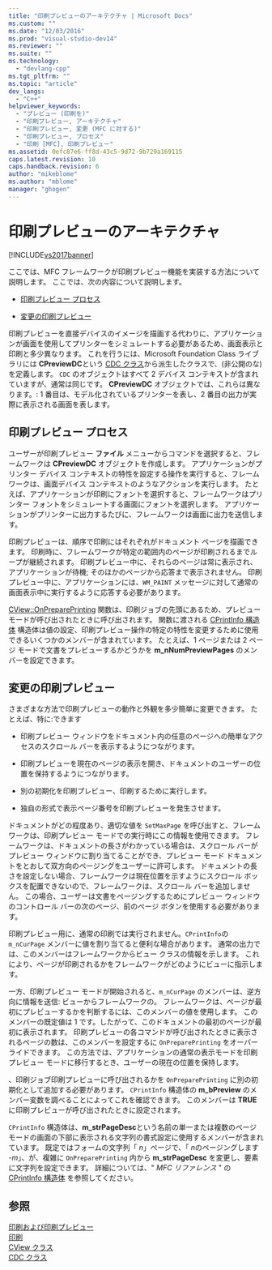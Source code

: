 ```yaml
---
title: "印刷プレビューのアーキテクチャ | Microsoft Docs"
ms.custom: ""
ms.date: "12/03/2016"
ms.prod: "visual-studio-dev14"
ms.reviewer: ""
ms.suite: ""
ms.technology: 
  - "devlang-cpp"
ms.tgt_pltfrm: ""
ms.topic: "article"
dev_langs: 
  - "C++"
helpviewer_keywords: 
  - "プレビュー (印刷を)"
  - "印刷プレビュー, アーキテクチャ"
  - "印刷プレビュー, 変更 (MFC に対する)"
  - "印刷プレビュー, プロセス"
  - "印刷 [MFC], 印刷プレビュー"
ms.assetid: 0efc87e6-ff8d-43c5-9d72-9b729a169115
caps.latest.revision: 10
caps.handback.revision: 6
author: "mikeblome"
ms.author: "mblome"
manager: "ghogen"
---
```

# 印刷プレビューのアーキテクチャ
[!INCLUDE[vs2017banner](../assembler/inline/includes/vs2017banner.md)]

ここでは、MFC フレームワークが印刷プレビュー機能を実装する方法について説明します。  ここでは、次の内容について説明します。  
  
-   [印刷プレビュー プロセス](#_core_the_print_preview_process)  
  
-   [変更の印刷プレビュー](#_core_modifying_print_preview)  
  
 印刷プレビューを直接デバイスのイメージを描画する代わりに、アプリケーションが画面を使用してプリンターをシミュレートする必要があるため、画面表示と印刷と多少異なります。  これを行うには、Microsoft Foundation Class ライブラリには **CPreviewDC**という [CDC クラス](../Topic/CDC%20Class.md)から派生したクラスで、\(非公開のな\) を定義します。  `CDC` のオブジェクトはすべて 2 デバイス コンテキストが含まれていますが、通常は同じです。  **CPreviewDC** オブジェクトでは、これらは異なります。: 1 番目は、モデル化されているプリンターを表し、2 番目の出力が実際に表示される画面を表します。  
  
##  <a name="_core_the_print_preview_process"></a> 印刷プレビュー プロセス  
 ユーザーが印刷プレビュー **ファイル** メニューからコマンドを選択すると、フレームワークは **CPreviewDC** オブジェクトを作成します。  アプリケーションがプリンター デバイス コンテキストの特性を設定する操作を実行すると、フレームワークは、画面デバイス コンテキストのようなアクションを実行します。  たとえば、アプリケーションが印刷にフォントを選択すると、フレームワークはプリンター フォントをシミュレートする画面にフォントを選択します。  アプリケーションがプリンターに出力するたびに、フレームワークは画面に出力を送信します。  
  
 印刷プレビューは、順序で印刷にはそれぞれがドキュメント ページを描画できます。  印刷時に、フレームワークが特定の範囲内のページが印刷されるまでループが継続されます。  印刷プレビュー中に、それらのページは常に表示され、アプリケーションが待機; そのほかのページから応答まで表示されません。  印刷プレビュー中に、アプリケーションには、`WM_PAINT` メッセージに対して通常の画面表示中に実行するように応答する必要があります。  
  
 [CView::OnPreparePrinting](../Topic/CView::OnPreparePrinting.md) 関数は、印刷ジョブの先頭にあるため、プレビュー モードが呼び出されたときに呼び出されます。  関数に渡される [CPrintInfo 構造体](../mfc/reference/cprintinfo-structure.md) 構造体は値の設定、印刷プレビュー操作の特定の特性を変更するために使用できるいくつかのメンバーが含まれています。  たとえば、1 ページまたは 2 ページ モードで文書をプレビューするかどうかを **m\_nNumPreviewPages** のメンバーを設定できます。  
  
##  <a name="_core_modifying_print_preview"></a> 変更の印刷プレビュー  
 さまざまな方法で印刷プレビューの動作と外観を多少簡単に変更できます。  たとえば、特に:できます  
  
-   印刷プレビュー ウィンドウをドキュメント内の任意のページへの簡単なアクセスのスクロール バーを表示するようにつながります。  
  
-   印刷プレビューを現在のページの表示を開き、ドキュメントのユーザーの位置を保持するようにつながります。  
  
-   別の初期化を印刷プレビュー、印刷するために実行します。  
  
-   独自の形式で表示ページ番号を印刷プレビューを発生させます。  
  
 ドキュメントがどの程度あり、適切な値を `SetMaxPage` を呼び出すと、フレームワークは、印刷プレビュー モードでの実行時にこの情報を使用できます。  フレームワークは、ドキュメントの長さがわかっている場合は、スクロール バーがプレビュー ウィンドウに割り当てることができ、プレビュー モード ドキュメントをとおして双方向のページングをユーザーに許可します。  ドキュメントの長さを設定しない場合、フレームワークは現在位置を示すようにスクロール ボックスを配置できないので、フレームワークは、スクロール バーを追加しません。  この場合、ユーザーは文書をページングするためにプレビュー ウィンドウのコントロール バーの次のページ、前のページ ボタンを使用する必要があります。  
  
 印刷プレビュー用に、通常の印刷では実行されません。`CPrintInfo`の `m_nCurPage` メンバーに値を割り当てると便利な場合があります。  通常の出力では、このメンバーはフレームワークからビュー クラスの情報を示します。  これにより、ページが印刷されるかをフレームワークがどのようにビューに指示します。  
  
 一方、印刷プレビュー モードが開始されると、`m_nCurPage` のメンバーは、逆方向に情報を送信: ビューからフレームワークの。  フレームワークは、ページが最初にプレビューするかを判断するには、このメンバーの値を使用します。  このメンバーの既定値は 1 です。したがって、このドキュメントの最初のページが最初に表示されます。  印刷プレビューの各コマンドが呼び出されたときに表示されるページの数は、このメンバーを設定するに `OnPreparePrinting` をオーバーライドできます。  この方法では、アプリケーションの通常の表示モードを印刷プレビュー モードに移行するとき、ユーザーの現在の位置を保持します。  
  
 、印刷ジョブ印刷プレビューに呼び出されるかを `OnPreparePrinting` に別の初期化として追加する必要があります。  `CPrintInfo` 構造体の **m\_bPreview** のメンバー変数を調べることによってこれを確認できます。  このメンバーは **TRUE** に印刷プレビューが呼び出されたときに設定されます。  
  
 `CPrintInfo` 構造体は、**m\_strPageDesc**という名前の単一または複数のページ モードの画面の下部に表示される文字列の書式設定に使用するメンバーが含まれています。  既定ではフォームの文字列「 *n*」ページで、「 *n*のページングします   \-*m*」、が、複雑に `OnPreparePrinting` 内から **m\_strPageDesc** を変更し、要素に文字列を設定できます。  詳細については、" *MFC リファレンス* " の[CPrintInfo 構造体](../mfc/reference/cprintinfo-structure.md) を参照してください。  
  
## 参照  
 [印刷および印刷プレビュー](../mfc/printing-and-print-preview.md)   
 [印刷](../mfc/printing.md)   
 [CView クラス](../Topic/CView%20Class.md)   
 [CDC クラス](../Topic/CDC%20Class.md)